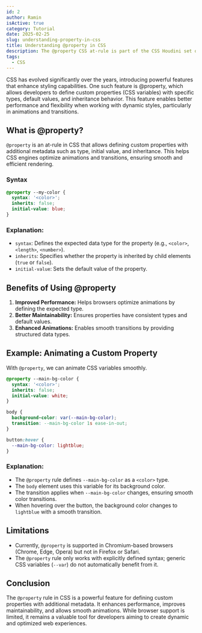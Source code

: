 ```yaml
---
id: 2
author: Ramin
isActive: true
category: Tutorial
date: 2025-02-25
slug: understanding-property-in-css
title: Understanding @property in CSS
description: The @property CSS at-rule is part of the CSS Houdini set of APIs. It allows developers to explicitly define CSS custom properties, allowing for property type checking and constraining, setting default values, and defining whether a custom property can inherit values or not.
tags:
  - CSS
---
```


CSS has evolved significantly over the years, introducing powerful features that enhance styling capabilities. One such feature is @property, which allows developers to define custom properties (CSS variables) with specific types, default values, and inheritance behavior. This feature enables better performance and flexibility when working with dynamic styles, particularly in animations and transitions.

## What is @property?

`@property` is an at-rule in CSS that allows defining custom properties with additional metadata such as type, initial value, and inheritance. This helps CSS engines optimize animations and transitions, ensuring smooth and efficient rendering.

### Syntax

```css
@property --my-color {
  syntax: '<color>';
  inherits: false;
  initial-value: blue;
}
```

### Explanation:

- `syntax`: Defines the expected data type for the property (e.g., `<color>`, `<length>`, `<number>`).
- `inherits`: Specifies whether the property is inherited by child elements (`true` or `false`).
- `initial-value`: Sets the default value of the property.

## Benefits of Using @property

1. **Improved Performance:** Helps browsers optimize animations by defining the expected type.
2. **Better Maintainability:** Ensures properties have consistent types and default values.
3. **Enhanced Animations:** Enables smooth transitions by providing structured data types.

## Example: Animating a Custom Property

With `@property`, we can animate CSS variables smoothly.

```css
@property --main-bg-color {
  syntax: '<color>';
  inherits: false;
  initial-value: white;
}

body {
  background-color: var(--main-bg-color);
  transition: --main-bg-color 1s ease-in-out;
}

button:hover {
  --main-bg-color: lightblue;
}
```

### Explanation:

- The `@property` rule defines `--main-bg-color` as a `<color>` type.
- The `body` element uses this variable for its background color.
- The transition applies when `--main-bg-color` changes, ensuring smooth color transitions.
- When hovering over the button, the background color changes to `lightblue` with a smooth transition.

## Limitations

- Currently, `@property` is supported in Chromium-based browsers (Chrome, Edge, Opera) but not in Firefox or Safari.
- The `@property` rule only works with explicitly defined syntax; generic CSS variables (`--var`) do not automatically benefit from it.

## Conclusion

The `@property` rule in CSS is a powerful feature for defining custom properties with additional metadata. It enhances performance, improves maintainability, and allows smooth animations. While browser support is limited, it remains a valuable tool for developers aiming to create dynamic and optimized web experiences.
